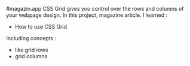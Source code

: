 #magazin.app 
CSS Grid gives you control over the rows and columns of your webpage design.
In this project, magazine article.
I learned :
<ul>
<li>How to use CSS Grid</li>
</ul>
Including concepts :
<ul>
 <li>like grid rows</li>
 <li>grid columns</li>
</ul>

